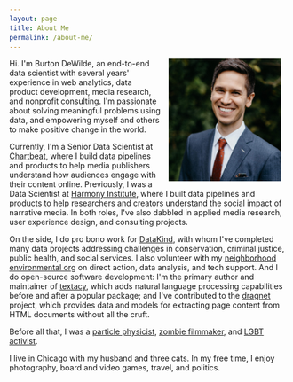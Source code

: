 ```yaml
---
layout: page
title: About Me
permalink: /about-me/
---
```


<!-- <img src="/assets/images/about-pic.jpg" alt="about-pic.jpg" width="100%"> -->
<img src="/assets/images/about-pic-2018.jpg" alt="about-pic-2018.jpg" width="40%" style="float: right; margin: 0px 15px">

Hi. I'm Burton DeWilde, an end-to-end data scientist with several years' experience in web analytics, data product development, media research, and nonprofit consulting. I'm passionate about solving meaningful problems using data, and empowering myself and others to make positive change in the world.

Currently, I'm a Senior Data Scientist at [Chartbeat](https://chartbeat.com), where I build data pipelines and products to help media publishers understand how audiences engage with their content online. Previously, I was a Data Scientist at [Harmony Institute](https://harmony-institute.org), where I built data pipelines and products to help researchers and creators understand the social impact of narrative media. In both roles, I've also dabbled in applied media research, user experience design, and consulting projects.

On the side, I do pro bono work for [DataKind](https://www.datakind.org), with whom I've completed many data projects addressing challenges in conservation, criminal justice, public health, and social services. I also volunteer with my [neighborhood environmental org](http://www.sustainedgewater.org) on direct action, data analysis, and tech support. And I do open-source software development: I'm the primary author and maintainer of [textacy](https://github.com/chartbeat-labs/textacy), which adds natural language processing capabilities before and after a popular package; and I've contributed to the [dragnet](https://github.com/dragnet-org) project, which provides data and models for extracting page content from HTML documents without all the cruft.

Before all that, I was a [particle physicist](/assets/documents/2012-06-20-thesis-defense.pdf), [zombie filmmaker](http://www.decayfilm.com), and [LGBT activist](https://pointfoundation.org/scholars/burton-dewilde).

I live in Chicago with my husband and three cats. In my free time, I enjoy photography, board and video games, travel, and politics.
